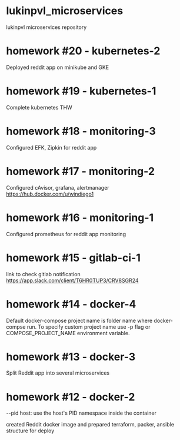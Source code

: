 # lukinpvl_microservices
lukinpvl microservices repository

# homework #20 - kubernetes-2
Deployed reddit app on minikube and GKE

# homework #19 - kubernetes-1
Complete kubernetes THW

# homework #18 - monitoring-3
Configured EFK, Zipkin for reddit app

# homework #17 - monitoring-2
Configured cAvisor, grafana, alertmanager
https://hub.docker.com/u/windiego1

# homework #16 - monitoring-1
Configured prometheus for reddit app monitoring

# homework #15 - gitlab-ci-1
link to check gitlab notification https://app.slack.com/client/T6HR0TUP3/CRV8SGR24

# homework #14 - docker-4
Default docker-compose project name is folder name where docker-compse run.
To specify custom project name use -p flag or COMPOSE_PROJECT_NAME environment variable.

# homework #13 - docker-3
Split Reddit app into several microservices

# homework #12 - docker-2
--pid host: use the host's PID namespace inside the container

 created Reddit docker image and prepared terraform, packer, ansible structure for deploy
